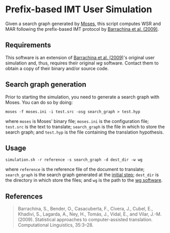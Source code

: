 # Prefix-based IMT User Simulation

Given a search graph generated by [Moses](https://github.com/moses-smt/mosesdecoder), this script computes WSR and MAR following the prefix-based IMT protocol by [Barrachina et al. (2009)](#references).

## Requirements
This software is an extension of [Barrachina et al. (2009)](#references)'s original user simulation and, thus, requires their original *wg* software. Contact them to obtain a copy of their binary and/or source code.

## Search graph generation
Prior to starting the simulation, you need to generate a search graph with Moses. You can do so by doing:

```
moses -f moses.ini -i test.src -osg search_graph > test.hyp
```
where `moses` is Moses' binary file; `moses.ini` is the configuration file; `test.src` is the text to translate; `search_graph` is the file in which to store the search graph; and `test.hyp` is the file containing the translation hypothesis.

## Usage
```
simulation.sh -r reference -s search_graph -d dest_dir -w wg
```
where `reference` is the reference file of the document to translate; `search_graph` is the search graph generated at the [initial step](#search-graph-generation); `dest_dir` is the directory in which store the files; and `wg` is the path to the [wg software](#requirements).

## References
>Barrachina, S., Bender, O., Casacuberta, F., Civera, J., Cubel, E., Khadivi, S., Lagarda, A., Ney, H., Tomás, J., Vidal, E., and Vilar, J.-M. (2009). Statistical approaches to computer-assisted translation. Computational Linguistics, 35:3–28.
